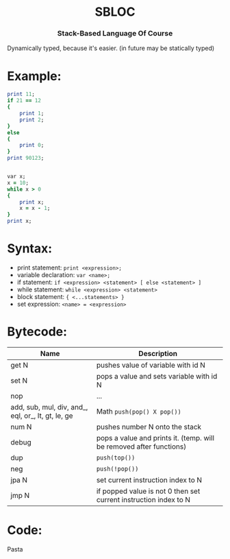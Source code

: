 <h1 align="center">SBLOC</h1>
<h3 align="center">Stack-Based Language Of Course</h3>
Dynamically typed, because it's easier. (in future may be statically typed)

# Example:
```ruby
print 11;
if 21 == 12
{
    print 1;
    print 2;
}
else
{
    print 0;
}
print 90123;


var x;
x = 10;
while x > 0
{
    print x;
    x = x - 1;
}
print x;
```

# Syntax:
* print statement: `print <expression>;`
* variable declaration: `var <name>;`
* if statement: `if <expression> <statement> [ else <statement> ]`
* while statement: `while <expression> <statement>`
* block statement: `{ <...statements> }`
* set expression: `<name> = <expression>`

# Bytecode:
| Name | Description |
|---|---|
| get N | pushes value of variable with id N |
| set N | pops a value and sets variable with id N |
| nop | ... |
|add, sub, mul, div, and_, eql, or_, lt, gt, le, ge | Math `push(pop() X pop())` |
| num N | pushes number N onto the stack |
| debug | pops a value and prints it.  (temp. will be removed after functions) |
| dup   | `push(top())` |
| neg   | `push(!pop())` |
| jpa N | set current instruction index to N |
| jmp N | if popped value is not 0 then set current instruction index to N |

# Code:
Pasta
